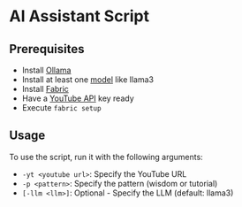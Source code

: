 # AI Assistant Script

## Prerequisites

- Install [Ollama](https://ollama.com/)
- Install at least one [model](https://ollama.com/library) like llama3
- Install [Fabric](https://github.com/danielmiessler/fabric?tab=readme-ov-file#quickstart)
- Have a [YouTube API](https://console.cloud.google.com/marketplace/product/google/youtube.googleapis.com) key ready
- Execute `fabric setup`

## Usage

To use the script, run it with the following arguments:

- `-yt <youtube url>`: Specify the YouTube URL
- `-p <pattern>`: Specify the pattern (wisdom or tutorial)
- `[-llm <llm>]`: Optional - Specify the LLM (default: llama3)
